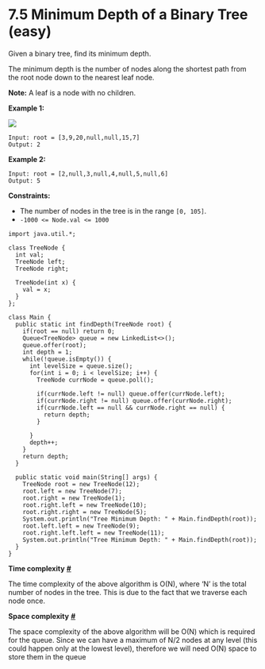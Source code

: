 # 7.5 Minimum Depth of a Binary Tree (easy)



Given a binary tree, find its minimum depth.

The minimum depth is the number of nodes along the shortest path from the root node down to the nearest leaf node.

**Note:** A leaf is a node with no children.

&#x20;

**Example 1:**

![](https://assets.leetcode.com/uploads/2020/10/12/ex\_depth.jpg)

```
Input: root = [3,9,20,null,null,15,7]
Output: 2
```

**Example 2:**

```
Input: root = [2,null,3,null,4,null,5,null,6]
Output: 5
```

&#x20;

**Constraints:**

* The number of nodes in the tree is in the range `[0, 105]`.
* `-1000 <= Node.val <= 1000`

```
import java.util.*;

class TreeNode {
  int val;
  TreeNode left;
  TreeNode right;

  TreeNode(int x) {
    val = x;
  }
};

class Main {
  public static int findDepth(TreeNode root) {
    if(root == null) return 0;
    Queue<TreeNode> queue = new LinkedList<>();
    queue.offer(root);
    int depth = 1;
    while(!queue.isEmpty()) {
      int levelSize = queue.size();
      for(int i = 0; i < levelSize; i++) {
        TreeNode currNode = queue.poll();

        if(currNode.left != null) queue.offer(currNode.left);
        if(currNode.right != null) queue.offer(currNode.right);
        if(currNode.left == null && currNode.right == null) {
          return depth;
        }

      }
      depth++;
    }
    return depth;
  }

  public static void main(String[] args) {
    TreeNode root = new TreeNode(12);
    root.left = new TreeNode(7);
    root.right = new TreeNode(1);
    root.right.left = new TreeNode(10);
    root.right.right = new TreeNode(5);
    System.out.println("Tree Minimum Depth: " + Main.findDepth(root));
    root.left.left = new TreeNode(9);
    root.right.left.left = new TreeNode(11);
    System.out.println("Tree Minimum Depth: " + Main.findDepth(root));
  }
}
```

**Time complexity** [**#**](https://www.educative.io/courses/grokking-the-coding-interview/3jwVx84OMkO#time-complexity)

The time complexity of the above algorithm is O(N), where ‘N’ is the total number of nodes in the tree. This is due to the fact that we traverse each node once.

**Space complexity** [**#**](https://www.educative.io/courses/grokking-the-coding-interview/3jwVx84OMkO#space-complexity)

The space complexity of the above algorithm will be O(N) which is required for the queue. Since we can have a maximum of N/2 nodes at any level (this could happen only at the lowest level), therefore we will need O(N) space to store them in the queue
